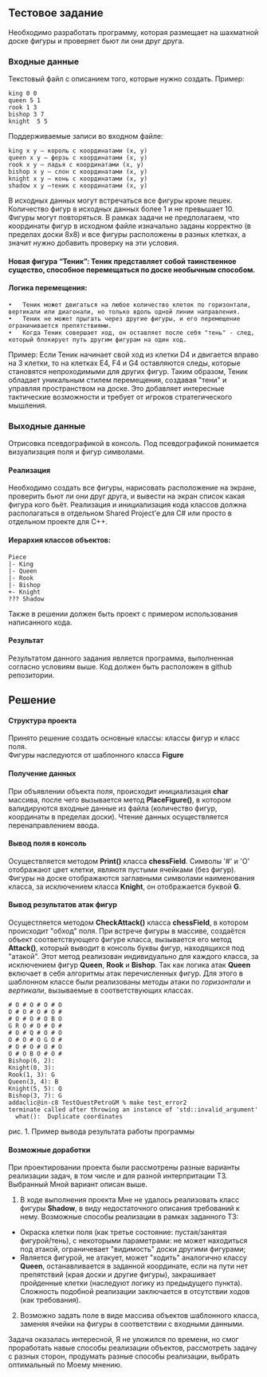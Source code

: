 ## Тестовое задание
Необходимо разработать программу, которая размещает на шахматной доске фигуры и проверяет бьют ли они друг друга.
### Входные данные
Текстовый файл с описанием того, которые нужно создать. Пример:
```
king 0 0
queen 5 1
rook 1 3
bishop 3 7
knight  5 5
```
Поддерживаемые записи во входном файле:
```
king x y — король с координатами (x, y)
queen x y — ферзь с координатами (x, y)
rook x y — ладья с координатами (x, y)
bishop x y — слон с координатами (x, y)
knight x y — конь с координатами (x, y)
shadow x y —теник с координатами (x, y)
```


В исходных данных могут встречаться все фигуры кроме пешек. Количество фигур в исходных данных более 1 и не превышает 10. Фигуры могут повторяться. В рамках задачи не предполагаем, что координаты фигур в исходном файле изначально заданы корректно (в пределах доски 8x8) и все фигуры расположены в разных клетках, а значит нужно добавить проверку на эти условия.
#### Новая фигура “Теник”: Теник представляет собой таинственное существо, способное перемещаться по доске необычным способом.
#### Логика перемещения:
	•	Теник может двигаться на любое количество клеток по горизонтали, вертикали или диагонали, но только вдоль одной линии направления.
	•	Теник не может прыгать через другие фигуры, и его перемещение ограничивается препятствиями.
	•	Когда Теник совершает ход, он оставляет после себя "тень" - след, который блокирует путь другим фигурам на один ход.
Пример: Если Теник начинает свой ход из клетки D4 и двигается вправо на 3 клетки, то на клетках E4, F4 и G4 оставляются следы, которые становятся непроходимыми для других фигур.
Таким образом, Теник обладает уникальным стилем перемещения, создавая "тени" и управляя пространством на доске. Это добавляет интересные тактические возможности и требует от игроков стратегического мышления.

### Выходные данные
Отрисовка псевдографикой в консоль. Под псевдографикой понимается визуализация поля и фигур символами.
#### Реализация
Необходимо создать все фигуры, нарисовать расположение на экране, проверить бьют ли они друг друга, и вывести на экран список какая фигура кого бьёт.
Реализация и инициализация кода классов должна располагаться в отдельном Shared Project’е для C# или просто в отдельном проекте для C++.

#### Иерархия классов объектов:
```
Piece
|- King
|- Queen
|- Rook
|- Bishop
+- Knight
??? Shadow
```
Также в решении должен быть проект с примером использования написанного кода.
#### Результат
Результатом данного задания является программа, выполненная согласно условиям выше. Код должен быть расположен в github репозитории.

## Решение

#### Структура проекта
Принято решение создать основные классы: классы фигур и класс поля. \
Фигуры наследуются от шаблонного класса **Figure**

#### Получение данных

При объявлении объекта поля, происходит инициализация **char** массива, после чего вызывается метод **PlaceFigure()**, в котором валидируются входные данные из файла (количество фигур, координаты в пределах доски). Чтение данных осуществляется перенаправлением ввода.

#### Вывод поля в консоль

Осуществляется методом **Print()** класса **chessField**. Символы '#' и 'O' отображают цвет клетки, являютя пустыми ячейками (без фигур). Фигуры на доске отображаются заглавными символами наименования класса, за исключением класса **Knight**, он отображается буквой **G**.

#### Вывод результатов атак фигур

Осущестляется методом **CheckAttack()** класса **chessField**, в котором происходит "обход" поля. При встрече фигуры в массиве, создаётся объект соответствующего фигуре класса, вызывается его метод **Attack()**, который выводит в консоль буквы фигур, находящихся под "атакой". Этот метод реализован индивидуально для каждого класса, за исключением фигур **Queen**, **Rook** и **Bishop**. Так как логика атак **Queen** включает в себя алгоритмы атак перечисленных фигур. Для этого в шаблонном классе были реализованы методы атаки по *горизонтали* и *вертикали*, вызываемые в соответствующих классах.

```
# O # O # O # O 
O # O # O # O # 
# O # O # O B O 
G R O # O # O # 
# O # Q # O # O 
O # O # O G O # 
# O # O # O # O 
O # O B O # O # 
Bishop(6, 2): 
Knight(0, 3): 
Rook(1, 3): G 
Queen(3, 4): B 
Knight(5, 5): Q 
Bishop(3, 7): G 
addaclic@in-c8 TestQuestPetroGM % make test_error2
terminate called after throwing an instance of 'std::invalid_argument'
  what():  Duplicate coordinates
```
   рис. 1. Пример вывода результата работы программы

#### Возможные доработки

При проектировании проекта были рассмотрены разные варианты реализации задач, в том числе и для разной интерпритации ТЗ. Выбранный Мной вариант описан выше.

1. В ходе выполнения проекта Мне не удалось реализовать класс фигуры **Shadow**, в виду недостаточного описания требований к нему. Возможные способы реализации в рамках заданного ТЗ:
 - Окраска клетки поля (как третье состояние: пустая/занятая фигурой/тень), с некоторыми параметрами: не может находиться под атакой, ограничевает "видимость" доски другими фигурами;
 - Является фигурой, не атакует, может "ходить" аналогично классу **Queen**, останавливается в заданной координате, если на пути нет препятствий (края доски и другие фигуры), закрашивает пройденные клетки (наследуют логику из предыдущего пункта). Сложность подобной реализации заключается в отсутствии ходов (как требования).

2. Возможно задать поле в виде массива объектов шаблонного класса, заменяя ячейки на фигуры в соответствии с входными данными.

Задача оказалась интересной, Я не уложился по времени, но смог проработать навые способы реализации объектов, рассмотреть задачу с разных сторон, продумать разные способы реализации, выбрать оптимальный по Моему мнению.
